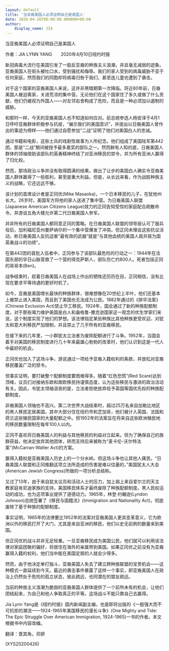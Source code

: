 ```yaml
---
layout: default
title: '当亚裔美国人必须证明自己是美国人'
date: 2020-04-26T00:00:00.000000+08:00
author:
    display_name: JIA
---
```


当亚裔美国人必须证明自己是美国人

作者：JIA LYNN YANG　　2020年4月10日纽约时报

新冠病毒大流行在美国引发了一股反亚裔的种族主义浪潮，并且毫无减弱的迹象。亚裔美国人在街头被吐口水，受到骚扰和侮辱。我们的家人受到的病毒威胁不亚于任何家庭，然而我们的同胞却将病毒归咎于我们，甚至连儿童也遭到了袭击。

对于这个国家的亚裔美国人来说，这并非黑暗期第一次降临。将近80年前，日裔美国人被迫离家，关进荒凉的集中营。无论他们在这个国家住了多久或做了什么贡献，他们仍被视为外国人——对左邻右舍构成了危险，而且是一种必须加以遏制的威胁。

和那时一样，今天的亚裔美国人也不知道如何应对。前总统参选人杨安泽于4月1日呼吁亚裔群体积极参与抗疫，“展示我们的美国意识”，并提出以日裔美国人曾作出的事迹为榜样——他们通过自愿参加“二战”证明了他们对美国白人的忠诚。

通过书籍和电影，这些士兵的戏剧性故事为人所纪念。他们组成了美国陆军第442团，那是“二战”期间被授予最多嘉奖的部队之一。然而鲜有人知的是，日裔美国人群体的领袖借助该部队的英勇精神终结了对亚洲移民的禁令，并为所有亚洲人赢得了归化权。

然而，那场政治斗争并没有取得圆满的结果。做出了让步的美国白人确实令亚裔美国人群体赢得了一些胜利，甚至是重大利益。但是，从长远来看，作为战胜种族主义的战略，它还远远不够。

该计划的首席设计者是正冈优(Mike Masaoka)，一个日本移民的儿子，在犹他州长大。26岁时，美国军方将他的家人送进了集中营。为日裔美国人联盟(Japanese American Citizens League)效力的正冈告知受惊的家庭配合疏散命令，并游说五角大楼允许第二代日裔美国人参军。

并非所有的日裔美国人都同意正冈的策略。在日裔美国人联盟的领导层认可了服兵役后，加利福尼亚州曼萨纳尔的一个集中营爆发了冲突。但正冈未理会这些抗议活动，称日裔美国人反抗迫害“最有效的武器”就是“与其他血统的美国人肩并肩为国英勇战斗的功绩”。

在第442团的首批入伍者中，正冈参与了该部队最危险的行动之一：1944年在法国东部的孚日山脉营救了一个营的得克萨斯人，部队伤亡约800人。死者包括正冈的哥哥本(Ben)。

战争结束时，趁着日裔美国人在战场上作出的牺牲还历历在目，正冈相信，没有比现在要求平等待遇的更好时机了。

如今，亚裔是美国增长最快的种族群体，很难想像在20世纪上半叶，他们还基本上被禁止进入美国，而且到了美国也无法成为公民。1882年通过的《排华法案》(Chinese Exclusion Act)禁止华工移民。1924年，国会通过了新的种族配额制度，对于那些竭力维护美国是白人和盎格鲁-撒克逊国家这一观念的优生学家们来说，这个制度实现了他们的梦想。该法律指定某些种族比其他种族更受欢迎，对犹太和意大利移民严加限制，并且禁止了几乎所有的亚裔移民。

在接下来的几年里，一小群犹太立法者为废除配额进行了斗争。1952年，当国会着手对美国的移民制度进行几十年来最雄心勃勃的改革时，他们认识到这是一代人中最好的机会。

正冈优也加入了这场斗争，游说通过一项给予亚裔入籍权利的条款，并放松对亚裔移民覆盖广泛的禁令。

但事实证明，要打破整个配额制度要困难得多。随着“红色恐慌”(Red Scare)达到顶峰，议员们对接纳东欧和南欧移民持谨慎态度，认为这些移民与激进的政治活动有关。因此，令犹太领袖沮丧的是，立法者拒绝放弃给予英国等国优先权的种族配额制度。

非裔美国人领袖也不高兴。第二次世界大战结束时，超过25万名来自加勒比地区的黑人移民定居美国，其中大部分住在纽约市和芝加哥，他们被计入英国、法国和荷兰这些殖民国家的大量配额之中。但1952年的法案旨在将来自这些欧洲殖民地的移民数量限制在每年100人以内。

正冈不喜欢将日裔美国人的利益与其他移民的利益对立起来。但为了确保自己的族群获益，他决定放弃其他团体，转而支持后来被称为“麦卡伦-沃尔特法案”(McCarran-Walter Act)的方案。

赢得入籍权是亚裔美国人历史上的一个分水岭。但这场斗争也让其他人痛苦。“日裔美国人联盟和正冈推翻这项立法所造成的伤害是难以估量的，”美国犹太人大会(American Jewish Congress)所做的一项分析总结称。

又过了13年，由于来自犹太议员和活动人士的压力，加上祖上来自爱尔兰的天主教家庭肯尼迪家族的支持，美国移民体系才最终废除了种族配额制度。黑人民权运动的成功，也为这项事业提供了道德动力。1965年，林登·约翰逊(Lyndon Johnson)总统签署了《移民与国籍法》(Immigration and Nationality Act)，彻底废除了基于种族的配额制度。

事实证明，1965年的法律要比1952年的法案对亚裔美国人更具变革意义，它为欧洲以外的移民打开了大门，尤其是来自亚洲的移民，他们以史无前例的数量来到美国。

但正冈优的战斗并非无足轻重。一旦亚裔移民成为美国公民，他们就可以利用该法律对家庭团聚的偏好，将居住在海外的亲属带到美国。如果正冈优之前没有为亚裔赢得入籍的权利，他们当中能在美国定居的人就会少得多。

然而，由于他决定单打独斗，亚裔美国人失去了建立跨种族联盟的宝贵机会——这种模式一直延续到今天。最近的袭击事件暴露了这样一个事实，即亚裔美国人在政治上仍然处于危险的孤立状态，彼此疏远，也同潜在的盟友疏远。

当前的种族主义浪潮为脆弱的亚裔美国人群体提供了一个前所未有的机会，让他们团结起来，为自己和他人争取真正的平等。这场战斗不能只靠自己去赢得。

Jia Lynn Yang是《纽约时报》国内新闻副主编，也是即将出版的《一股强大而不可抗拒的潮流——1924-1965年美国移民的漫长斗争》(One Mighty and Tide: The Epic Struggle Over American Immigration, 1924-1965)一书的作者。本文根据书中内容改编。

翻译：晋其角，邓妍

(XYS20200426)

